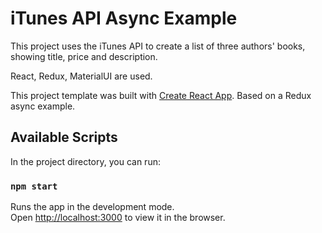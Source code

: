 # iTunes API Async Example

This project uses the iTunes API to create a list of three authors' books, showing title, price and description.

React, Redux, MaterialUI are used.

This project template was built with [Create React App](https://github.com/facebookincubator/create-react-app). Based on a Redux async example.

## Available Scripts

In the project directory, you can run:

### `npm start`

Runs the app in the development mode.<br>
Open [http://localhost:3000](http://localhost:3000) to view it in the browser.

